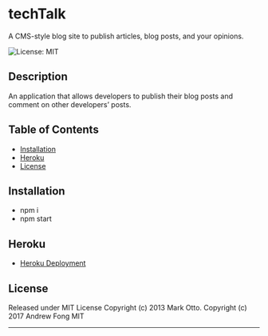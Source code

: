 # techTalk
A CMS-style blog site to publish articles, blog posts, and your opinions.

![License: MIT](https://img.shields.io/badge/License-MIT-yellow.svg)

## Description
An application that allows developers to publish their blog posts and comment on other developers’ posts. 

## Table of Contents
- [Installation](#installation)
- [Heroku](#heroku)
- [License](#license)

## Installation
- npm i
- npm start


## Heroku
- <a href="https://enigmatic-spire-88180.herokuapp.com/">Heroku Deployment</a>


## License

Released under MIT License Copyright (c) 2013 Mark Otto. Copyright (c) 2017 Andrew Fong MIT

---